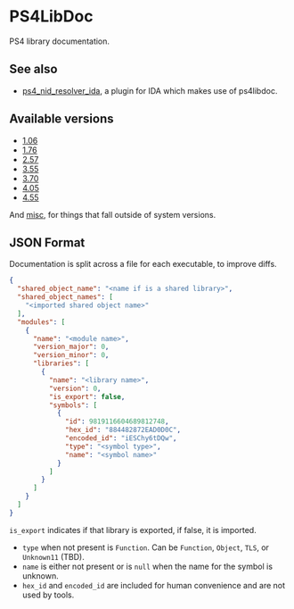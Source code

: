 # PS4LibDoc
PS4 library documentation.

## See also
* [ps4_nid_resolver_ida](https://github.com/Thunder07/ps4_nid_resolver_ida), a plugin for IDA which makes use of ps4libdoc.

## Available versions
* [1.06](https://github.com/idc/ps4libdoc/tree/1.06)
* [1.76](https://github.com/idc/ps4libdoc/tree/1.76)
* [2.57](https://github.com/idc/ps4libdoc/tree/2.57)
* [3.55](https://github.com/idc/ps4libdoc/tree/3.55)
* [3.70](https://github.com/idc/ps4libdoc/tree/3.70)
* [4.05](https://github.com/idc/ps4libdoc/tree/4.05)
* [4.55](https://github.com/idc/ps4libdoc/tree/4.55)

And [misc](https://github.com/idc/ps4libdoc/tree/misc), for things that fall outside of system versions.

## JSON Format
Documentation is split across a file for each executable, to improve diffs.

```json
{
  "shared_object_name": "<name if is a shared library>",
  "shared_object_names": [
    "<imported shared object name>"
  ],
  "modules": [
    {
      "name": "<module name>",
      "version_major": 0,
      "version_minor": 0,
      "libraries": [
        {
          "name": "<library name>",
          "version": 0,
          "is_export": false,
          "symbols": [
            {
              "id": 9819116604689812748,
              "hex_id": "884482872EAD0D0C",
              "encoded_id": "iESChy6tDQw",
              "type": "<symbol type>",
              "name": "<symbol name>"
            }
          ]
        }
      ]
    }
  ]
}
```

`is_export` indicates if that library is exported, if false, it is imported.

* `type` when not present is `Function`. Can be `Function`, `Object`, `TLS`, or `Unknown11` (TBD).
* `name` is either not present or is `null` when the name for the symbol is unknown.
* `hex_id` and `encoded_id` are included for human convenience and are not used by tools.
